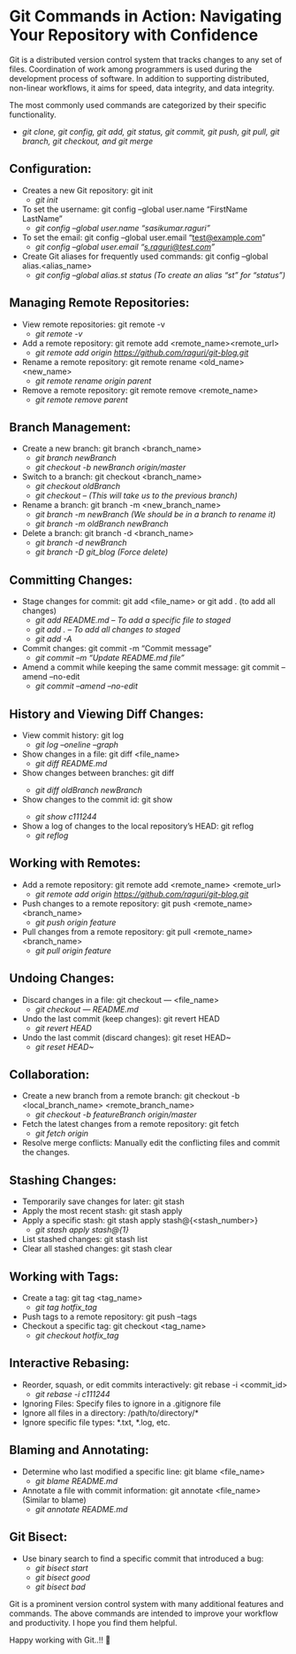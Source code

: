 # Git Commands in Action: Navigating Your Repository with Confidence
Git is a distributed version control system that tracks changes to any set of files. Coordination of work among programmers is used during the development process of software. In addition to supporting distributed, non-linear workflows, it aims for speed, data integrity, and data integrity.

The most commonly used commands are categorized by their specific functionality.
- *git clone, git config, git add, git status, git commit, git push, git pull, git branch, git checkout, and git merge*

## Configuration:
- Creates a new Git repository: git init
  - *git init*
- To set the username: git config –global user.name “FirstName LastName”
  - *git config –global user.name “sasikumar.raguri”*
- To set the email: git config –global user.email “test@example.com”
  - *git config –global user.email “s.raguri@test.com”*
- Create Git aliases for frequently used commands: git config –global alias.<alias_name> <command>
  - *git config –global alias.st status (To create an alias “st” for “status”)*

## Managing Remote Repositories:

-  View remote repositories: git remote -v
    - *git remote -v* 
- Add a remote repository: git remote add <remote_name><remote_url>
  - *git remote add origin https://github.com/raguri/git-blog.git*
- Rename a remote repository: git remote rename <old_name> <new_name>
  - *git remote rename origin parent*
- Remove a remote repository: git remote remove <remote_name>
  - *git remote remove parent*

## Branch Management:
- Create a new branch: git branch <branch_name>
  - *git branch newBranch*
  - *git checkout -b newBranch origin/master*
- Switch to a branch: git checkout <branch_name>
  - *git checkout oldBranch*
  - *git checkout – (This will take us to the previous branch)*
- Rename a branch: git branch -m <new_branch_name>
  - *git branch -m newBranch (We should be in a branch to rename it)*
  - *git branch -m oldBranch newBranch*
- Delete a branch: git branch -d <branch_name>
  - *git branch -d newBranch*
  - *git branch -D git_blog (Force delete)*

## Committing Changes:
- Stage changes for commit: git add <file_name> or git add . (to add all changes)
  - *git add README.md  – To add a specific file to staged*
  - *git add .                  – To add all changes to staged*
  - *git add -A*
- Commit changes: git commit -m “Commit message”
  - *git commit –m “Update README.md file”*
- Amend a commit while keeping the same commit message: git commit –amend –no-edit
  - *git commit –amend –no-edit*

## History and Viewing Diff Changes:
- View commit history: git log
  - *git log –oneline –graph*
- Show changes in a file: git diff <file_name>
  - *git diff README.md*
- Show changes between branches: git diff <branch1> <branch2>
  - *git diff oldBranch newBranch*
- Show changes to the commit id: git show <commit id>
  - *git show c111244*
- Show a log of changes to the local repository’s HEAD: git reflog
  - *git reflog*

## Working with Remotes:
- Add a remote repository: git remote add <remote_name> <remote_url>
  - *git remote add origin https://github.com/raguri/git-blog.git*
- Push changes to a remote repository: git push <remote_name> <branch_name>
  - *git push origin feature*
- Pull changes from a remote repository: git pull <remote_name> <branch_name>
  - *git pull origin feature*

## Undoing Changes:
- Discard changes in a file: git checkout — <file_name>
  - *git checkout — README.md*
- Undo the last commit (keep changes): git revert HEAD
  - *git revert HEAD*
- Undo the last commit (discard changes): git reset HEAD~
  - *git reset HEAD~*

## Collaboration:
- Create a new branch from a remote branch: git checkout -b <local_branch_name> <remote_branch_name>
  - *git checkout -b featureBranch origin/master*
- Fetch the latest changes from a remote repository: git fetch
  - *git fetch origin*
- Resolve merge conflicts: Manually edit the conflicting files and commit the changes.
## Stashing Changes:
- Temporarily save changes for later: git stash
- Apply the most recent stash: git stash apply
- Apply a specific stash: git stash apply stash@{<stash_number>}
  - *git stash apply stash@{1}*
- List stashed changes: git stash list
- Clear all stashed changes: git stash clear

## Working with Tags:
- Create a tag: git tag <tag_name>
  - *git tag hotfix_tag*
- Push tags to a remote repository: git push –tags
- Checkout a specific tag: git checkout <tag_name>
    - *git checkout hotfix_tag*

## Interactive Rebasing:
- Reorder, squash, or edit commits interactively: git rebase -i <commit_id>
  - *git rebase -i c111244*
- Ignoring Files:
Specify files to ignore in a .gitignore file
- Ignore all files in a directory: /path/to/directory/*
- Ignore specific file types: *.txt, *.log, etc.

## Blaming and Annotating:
- Determine who last modified a specific line: git blame <file_name>
  - *git blame README.md*
- Annotate a file with commit information: git annotate <file_name> (Similar to blame)
  - *git annotate README.md*

## Git Bisect:
- Use binary search to find a specific commit that introduced a bug:
  - *git bisect start*
  - *git bisect good*
  - *git bisect bad*


Git is a prominent version control system with many additional features and commands. The above commands are intended to improve your workflow and productivity. I hope you find them helpful.

Happy working with Git..!! 🙂
